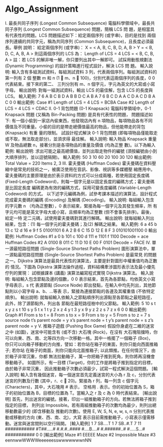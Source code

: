 # Algo_Assignment
I. 最長共同子序列 (Longest Common Subsequence)
電腦科學領域中，最長共同子序列 (Longest Common Subsequence) 問題，簡稱 LCS 問
題，是相當具有代表性的問題。LCS 問題描述如下：給定兩個序列 (或字串)，目的是找到
兩個序列連續的共同字元，稱為共同序列 (Common Subsequence)，且長度必須最長。舉例
說明：
給定兩個序列 (或字串)：
X = < A, B, C, B, D, A, B >
Y = < B, D, C, A, B, A >
則這兩個序列的 LCS 為：
Length of LCS = 4
LCS = < B, C, B, A >
註：若 LCS 的解非唯一解，你只要列出其中一解即可。
試採用動態規劃法 (Dynamic Programming) 的設計策略進行程式設計，解決 LCS 問
題。
輸入說明:
輸入含有多組測試資料，每組測試資料 3 列，代表兩個序列。每組測試資料的第一列有 2 個
整數 m 和 n (1  m、n  100)，分別代表這兩個序列的長度，0 0 代表結束。接下來的第二、
三列分別有 m、n 個字元，字元為英文的大寫或小寫字母。
輸出說明:
對每一組測試資料，輸出 LCS 的最佳解，包含 LCS 的長度與 LCS。
輸入範例:
7 6
A B C B D A B
B D C A B A
7 6
B C D A A C D
A C D B A C
0 0
輸出範例:
Case #1
Length of LCS = 4
LCS = BCBA
Case #2
Length of LCS = 4
LCS = CDAC
II. 0-1 背包問題 (0-1 Knapsack)
電腦科學領域中，0-1 Knapsack 問題 (又稱為 Bin-Packing 問題) 是具有代表性的問題，
問題描述如下: 有一個小偷到一家店內偷東西，他發現店內有 n 項物品，每項物品各有不同
價值及不同重量。小偷的目的是帶走總價值最高的物品，但他能帶走的背包 (Knapsack) 有重
量的限制。
試設計程式解決 0-1 背包問題 (即每項物品僅能取走或不取，無法取走部分)，並須求得
最佳解。
輸入說明:
輸入物品 Knapsack 重量 W 及物品總數 n，接著分別是各項物品的重量及價值 (均為正整
數)。以下為輸入範例:
輸出說明:
求出可能之最高總價值，並列出取走物件的編號 (須按編號由小到大順序排列，並以逗號隔開)。
輸入範例:
50
3
10 60
20 100
30 120
輸出範例:
Total Value = 220
Items 2, 3
III. 霍夫曼碼 (Huffman Codes)
霍夫曼碼在資料壓縮中是常見的技術之一，被廣泛使用在音訊、影像、視訊等多媒體壓
縮應用中。霍夫曼碼的主要原理是由於表示資料的方式可以分成兩種，若使用固定長度碼
(Fixed-Length Codeword)，則每一個字元是以固定長度的編碼方式；霍夫曼碼是比固定長度
編碼更為有效的編碼方式，採用可變長度編碼 (Variable-Length Codeword) 的方式。
以下述字元編碼為例，試參考課本描述的演算法，設計程式完成霍夫曼碼的編碼
(Encoding) 及解碼 (Decoding)。
輸入說明:
每組輸入包含的字元數 n （均為正整數），0 表示結束，緊接為每一個字元及其發生頻率，所
有字元均可能是英文字母大或小寫，且頻率均為正整數 (但不會事先排序)。最後，給定一特
定二元碼，試使用霍夫曼碼對其進行解碼。
輸出說明:
就每組輸入列出結果，包含：(1) 每一個字元的霍夫曼碼；及(2) 解碼之結果。
輸入範例:
6
a 45
b 13
c 12
d 16
e 9
f 5
01001101
6
A 2
B 6
C 15
D 12
E 8
F 3
010101001100
0
輸出範例:
Huffman Codes #1
a 0
b 101
c 100
d 111
e 1101
f 1100
Decode = ace
Huffman Codes #2
A 0100
B 011
C 11
D 10
E 00
F 0101
Decode = FACE
IV. 單一源最短路徑問題 (Single-Source Shortest Paths Problem)
圖形演算法中，單一源點最短路徑問題 (Single-Source Shortest Paths Problem) 是最常見
的問題之一。Dijkstra 演算法是最具代表性的演算法，主要是針對圖形中權重值均為正數的
情況。下圖為 Dijkstra 演算法操作過程，資料結構牽涉圖形表示法及最小優先佇列的實現：
試根據課本 (講義) 演算法編寫程式實現 Dijkstra 演算法。
輸入說明:
每組輸入包含節點及邊的個數，0 0 表示結束，首先為各節點，均依英文小寫字母表示，s 代
表源節點 (Source Node) 即出發點，在輸入中均先列出，其他節點則以小寫字母 a、b、…等表
示，緊接為連接節點的各邊及其權重值 (不依特定順序)。
輸出說明:
就每組輸入依輸入之節點順序列出源點至各節點之最短路徑，此外，除了源節點外，列出各
節點在最短路徑樹中的父節點。
輸入範例:
5 10
s t x y z
s t 10
s y 5
t x 1
t y 2
x z 4
y t 3
y x 9
y z 2
z s 7
z x 6
0 0
輸出範例:
Graph #1
From s to t = 8
From s to x = 9
From s to y = 5
From s to z = 7
s source node
t’s parent node = y
x’s parent node = t
y’s parent node = s
z’s parent node = y
V. 推箱子遊戲 (Pushing Box Game)
假設你身處在二維的迷宮之中 (如圖)，迷宮中可能含有 (或不含) 大石塊 (Rock)，在沒有
大石塊阻擋時，你可以向東、西、南、北等四方向一次移動一格。其中一格擺了一個箱子 (Box)，
你只可以向箱子移動的方向推，譬如：若你站在箱子的東面，則你只能向西面推箱子; 若你站
在箱子的南面，則你只能向北面推箱子; 以此類推。在任何情況下，由於箱子非常沉重，你都
無法拉動箱子，萬一你把箱子推到死角，則你將再沒機會移動箱子。
如圖所示，有一目標 (Target)，你的工作是將箱子推到指定的目標，由於箱子非常沉重，
因此推動箱子次數必須最少，試寫一程式解決這個問題。
[輸入說明]
輸入含有幾個迷宮，每一個迷宮首先定義迷宮的大小為 r 及 c，分別代表迷宮的列數及行數
(其中，r、c  20)。緊接為 r 列，每一列含 c 個字元 (Characters)，其中，大石塊用 # 表示，
空格用 . 表示。你的初始位置為 S，箱子的初始位置為 B，目標的位置為 T。當輸入之 r 及 c
為 0 時代表結束。
[輸出說明]
首先，列出迷宮的編號。接著，印出一組推動箱子的方向。若無法將箱子推到指定的目標，
則列出 Impossible。若有兩組推動箱子的次數均為最少，則列出總移動數最少的 (即含移動及
推動的次數)。使用 E, W, S, N, e, w, s, n 分別代表推動或移動的方向 (東、西、南、北)，大寫
表示目前需推動箱子，小寫表示僅需移動。迷宮與迷宮間則以空行隔開。
[輸入範例]
1 7
SB….T
1 7
SB..#.T
7 11
###########
#T##.....#
#.#.#..####
#....B….#
#.######..#
#.....S…#
###########
0 0
[輸出範例]
Maze #1
EEEEE
Maze #2
Impossible
Maze #3
eennwwWWWWeeeeeesswwwwwwwnNN
